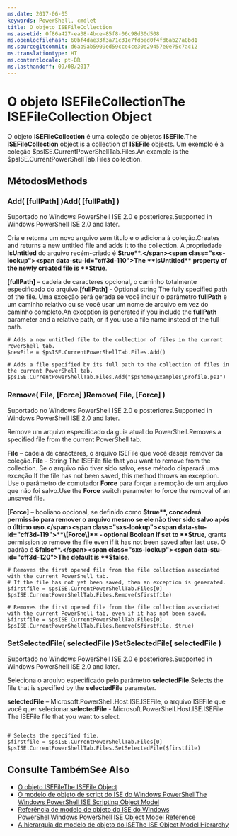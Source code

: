 ```yaml
---
ms.date: 2017-06-05
keywords: PowerShell, cmdlet
title: O objeto ISEFileCollection
ms.assetid: 0f86a427-ea38-4bce-85f8-06c98d30d508
ms.openlocfilehash: 60bf4dae33f3a71c31e7fdbed0f4fd6ab27a8bd1
ms.sourcegitcommit: d6ab9ab5909ed59cce4ce30e29457e0e75c7ac12
ms.translationtype: HT
ms.contentlocale: pt-BR
ms.lasthandoff: 09/08/2017
---
```

# <a name="the-isefilecollection-object"></a><span data-ttu-id="cff3d-103">O objeto ISEFileCollection</span><span class="sxs-lookup"><span data-stu-id="cff3d-103">The ISEFileCollection Object</span></span>
  <span data-ttu-id="cff3d-104">O objeto **ISEFileCollection** é uma coleção de objetos **ISEFile**.</span><span class="sxs-lookup"><span data-stu-id="cff3d-104">The **ISEFileCollection** object is a collection of **ISEFile** objects.</span></span> <span data-ttu-id="cff3d-105">Um exemplo é a coleção $psISE.CurrentPowerShellTab.Files.</span><span class="sxs-lookup"><span data-stu-id="cff3d-105">An example is the $psISE.CurrentPowerShellTab.Files collection.</span></span>

## <a name="methods"></a><span data-ttu-id="cff3d-106">Métodos</span><span class="sxs-lookup"><span data-stu-id="cff3d-106">Methods</span></span>

### <a name="add-fullpath-"></a><span data-ttu-id="cff3d-107">Add\( \[fullPath\] \)</span><span class="sxs-lookup"><span data-stu-id="cff3d-107">Add\( \[fullPath\] \)</span></span>
  <span data-ttu-id="cff3d-108">Suportado no Windows PowerShell ISE 2.0 e posteriores.</span><span class="sxs-lookup"><span data-stu-id="cff3d-108">Supported in Windows PowerShell ISE 2.0 and later.</span></span> 

 <span data-ttu-id="cff3d-109">Cria e retorna um novo arquivo sem título e o adiciona à coleção.</span><span class="sxs-lookup"><span data-stu-id="cff3d-109">Creates and returns a new untitled file and adds it to the collection.</span></span> <span data-ttu-id="cff3d-110">A propriedade **IsUntitled** do arquivo recém-criado é **$true**.</span><span class="sxs-lookup"><span data-stu-id="cff3d-110">The **IsUntitled** property of the newly created file is **$true**.</span></span>

 <span data-ttu-id="cff3d-111">**\[fullPath\]** – cadeia de caracteres opcional, o caminho totalmente especificado do arquivo.</span><span class="sxs-lookup"><span data-stu-id="cff3d-111">**\[fullPath\]** - Optional string The fully specified path of the file.</span></span> <span data-ttu-id="cff3d-112">Uma exceção será gerada se você incluir o parâmetro **fullPath** e um caminho relativo ou se você usar um nome de arquivo em vez do caminho completo.</span><span class="sxs-lookup"><span data-stu-id="cff3d-112">An exception is generated if you include the **fullPath** parameter and a relative path, or if you use a file name instead of the full path.</span></span>

```
# Adds a new untitled file to the collection of files in the current PowerShell tab.
$newFile = $psISE.CurrentPowerShellTab.Files.Add()

# Adds a file specified by its full path to the collection of files in the current PowerShell tab.
$psISE.CurrentPowerShellTab.Files.Add("$pshome\Examples\profile.ps1")

```

### <a name="remove-file-force-"></a><span data-ttu-id="cff3d-113">Remove\( File, \[Force\] \)</span><span class="sxs-lookup"><span data-stu-id="cff3d-113">Remove\( File, \[Force\] \)</span></span>
  <span data-ttu-id="cff3d-114">Suportado no Windows PowerShell ISE 2.0 e posteriores.</span><span class="sxs-lookup"><span data-stu-id="cff3d-114">Supported in Windows PowerShell ISE 2.0 and later.</span></span> 

 <span data-ttu-id="cff3d-115">Remove um arquivo especificado da guia atual do PowerShell.</span><span class="sxs-lookup"><span data-stu-id="cff3d-115">Removes a specified file from the current PowerShell tab.</span></span>

 <span data-ttu-id="cff3d-116">**File** – cadeia de caracteres, o arquivo ISEFile que você deseja remover da coleção.</span><span class="sxs-lookup"><span data-stu-id="cff3d-116">**File** - String The ISEFile file that you want to remove from the collection.</span></span> <span data-ttu-id="cff3d-117">Se o arquivo não tiver sido salvo, esse método disparará uma exceção.</span><span class="sxs-lookup"><span data-stu-id="cff3d-117">If the file has not been saved, this method throws an exception.</span></span> <span data-ttu-id="cff3d-118">Use o parâmetro de comutador **Force** para forçar a remoção de um arquivo que não foi salvo.</span><span class="sxs-lookup"><span data-stu-id="cff3d-118">Use the **Force** switch parameter to force the removal of an unsaved file.</span></span>

 <span data-ttu-id="cff3d-119">**\[Force\]** – booliano opcional, se definido como **$true**, concederá permissão para remover o arquivo mesmo se ele não tiver sido salvo após o último uso.</span><span class="sxs-lookup"><span data-stu-id="cff3d-119">**\[Force\]** - optional Boolean If set to **$true**, grants permission to remove the file even if it has not been saved after last use.</span></span> <span data-ttu-id="cff3d-120">O padrão é **$false**.</span><span class="sxs-lookup"><span data-stu-id="cff3d-120">The default is **$false**.</span></span>

```
# Removes the first opened file from the file collection associated with the current PowerShell tab.
# If the file has not yet been saved, then an exception is generated.
$firstfile = $psISE.CurrentPowerShellTab.Files[0]
$psISE.CurrentPowerShellTab.Files.Remove($firstfile)

# Removes the first opened file from the file collection associated with the current PowerShell tab, even if it has not been saved.
$firstfile = $psISE.CurrentPowerShellTab.Files[0]
$psISE.CurrentPowerShellTab.Files.Remove($firstfile, $true)
```

### <a name="setselectedfile-selectedfile-"></a><span data-ttu-id="cff3d-121">SetSelectedFile\( selectedFile \)</span><span class="sxs-lookup"><span data-stu-id="cff3d-121">SetSelectedFile\( selectedFile \)</span></span>
  <span data-ttu-id="cff3d-122">Suportado no Windows PowerShell ISE 2.0 e posteriores.</span><span class="sxs-lookup"><span data-stu-id="cff3d-122">Supported in Windows PowerShell ISE 2.0 and later.</span></span> 

 <span data-ttu-id="cff3d-123">Seleciona o arquivo especificado pelo parâmetro **selectedFile**.</span><span class="sxs-lookup"><span data-stu-id="cff3d-123">Selects the file that is specified by the **selectedFile** parameter.</span></span>

 <span data-ttu-id="cff3d-124">**selectedFile** – Microsoft.PowerShell.Host.ISE.ISEFile, o arquivo ISEFile que você quer selecionar.</span><span class="sxs-lookup"><span data-stu-id="cff3d-124">**selectedFile** - Microsoft.PowerShell.Host.ISE.ISEFile The ISEFile file that you want to select.</span></span>

```

# Selects the specified file.
$firstfile = $psISE.CurrentPowerShellTab.Files[0]
$psISE.CurrentPowerShellTab.Files.SetSelectedFile($firstfile)

```

## <a name="see-also"></a><span data-ttu-id="cff3d-125">Consulte Também</span><span class="sxs-lookup"><span data-stu-id="cff3d-125">See Also</span></span>
- [<span data-ttu-id="cff3d-126">O objeto ISEFile</span><span class="sxs-lookup"><span data-stu-id="cff3d-126">The ISEFile Object</span></span>](The-ISEFile-Object.md) 
- [<span data-ttu-id="cff3d-127">O modelo de objeto de script do ISE do Windows PowerShell</span><span class="sxs-lookup"><span data-stu-id="cff3d-127">The Windows PowerShell ISE Scripting Object Model</span></span>](The-Windows-PowerShell-ISE-Scripting-Object-Model.md) 
- [<span data-ttu-id="cff3d-128">Referência de modelo de objeto do ISE do Windows PowerShell</span><span class="sxs-lookup"><span data-stu-id="cff3d-128">Windows PowerShell ISE Object Model Reference</span></span>](Windows-PowerShell-ISE-Object-Model-Reference.md) 
- [<span data-ttu-id="cff3d-129">A hierarquia de modelo de objeto do ISE</span><span class="sxs-lookup"><span data-stu-id="cff3d-129">The ISE Object Model Hierarchy</span></span>](The-ISE-Object-Model-Hierarchy.md)
